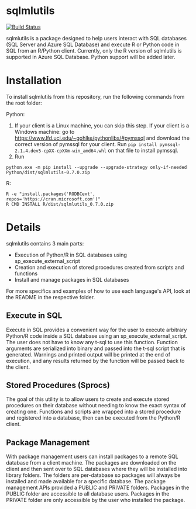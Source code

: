 # sqlmlutils

[![Build Status](https://travis-ci.com/Microsoft/sqlmlutils.svg?branch=master)](https://travis-ci.com/Microsoft/sqlmlutils)

sqlmlutils is a package designed to help users interact with SQL databases (SQL Server and Azure SQL Database) and execute R or Python code in SQL from an R/Python client. 
Currently, only the R version of sqlmlutils is supported in Azure SQL Database. Python support will be added later.

# Installation

To install sqlmlutils from this repository, run the following commands from the root folder:

Python:
1. If your client is a Linux machine, you can skip this step. If your client is a Windows machine: go to https://www.lfd.uci.edu/~gohlke/pythonlibs/#pymssql and download the correct version of pymssql for your client. Run ```pip install pymssql-2.1.4.dev5-cpXX-cpXXm-win_amd64.whl``` on that file to install pymssql.
2. Run
```
python.exe -m pip install --upgrade --upgrade-strategy only-if-needed Python/dist/sqlmlutils-0.7.0.zip
```

R:
```
R -e "install.packages('RODBCext', repos='https://cran.microsoft.com')"
R CMD INSTALL R/dist/sqlmlutils_0.7.0.zip
```

# Details

sqlmlutils contains 3 main parts:
- Execution of Python/R in SQL databases using sp_execute_external_script
- Creation and execution of stored procedures created from scripts and functions
- Install and manage packages in SQL databases

For more specifics and examples of how to use each language's API, look at the README in the respective folder.

## Execute in SQL

Execute in SQL provides a convenient way for the user to execute arbitrary Python/R code inside a SQL database using an sp_execute_external_script. The user does not have to know any t-sql to use this function. Function arguments are serialized into binary and passed into the t-sql script that is generated. Warnings and printed output will be printed at the end of execution, and any results returned by the function will be passed back to the client. 

## Stored Procedures (Sprocs)

The goal of this utility is to allow users to create and execute stored procedures on their database without needing to know the exact syntax of creating one. Functions and scripts are wrapped into a stored procedure and registered into a database, then can be executed from the Python/R client.

## Package Management

With package management users can install packages to a remote SQL database from a client machine. The packages are downloaded on the client and then sent over to SQL databases where they will be installed into library folders. The folders are per-database so packages will always be installed and made available for a specific database. The package management APIs provided a PUBLIC and PRIVATE folders. Packages in the PUBLIC folder are accessible to all database users. Packages in the PRIVATE folder are only accessible by the user who installed the package.
